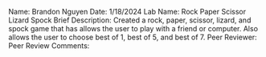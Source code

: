 Name: Brandon Nguyen
Date: 1/18/2024
Lab Name: Rock Paper Scissor Lizard Spock
Brief Description: Created a rock, paper, scissor, lizard, and spock game that has allows the user to play with a friend or computer. Also allows the user to choose best of 1, best of 5, and best of 7.
Peer Reviewer: 
Peer Review Comments: 
